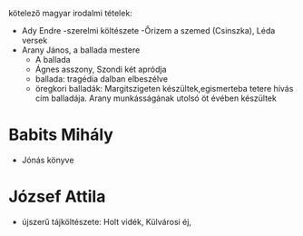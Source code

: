 kötelező magyar irodalmi tételek:
- Ady Endre
  -szerelmi költészete
  -Őrizem a szemed (Csinszka), Léda versek
- Arany János, a ballada mestere 
  - A ballada 
  - Ágnes asszony, Szondi két apródja
  - ballada: tragédia dalban elbeszélve
  - öregkori balladák: Margitszigeten készültek,egismerteba tetere hívás cím balladája. Arany munkásságának utolsó öt évében készültek
  
  
# Babits Mihály   
- Jónás könyve

# József Attila
- újszerű tájköltészete: Holt vidék, Külvárosi éj, 